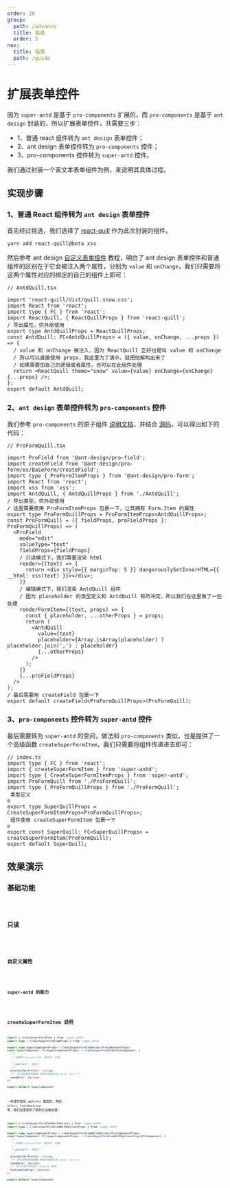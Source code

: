 ```yaml
---
order: 20
group:
  path: /advance
  title: 高级
  order: 3
nav:
  title: 指南
  path: /guide
---
```


# 扩展表单控件

因为 `super-antd` 是基于 `pro-components` 扩展的，而 `pro-components` 是基于 `ant design` 封装的，所以扩展表单控件，共需要三步：

- 1、普通 react 组件转为 `ant design` 表单控件；
- 2、ant design 表单控件转为 `pro-components` 控件；
- 3、pro-components 控件转为 `super-antd` 控件。

我们通过封装一个富文本表单组件为例，来说明其具体过程。

## 实现步骤

### 1、普通 React 组件转为 `ant design` 表单控件

首先经过挑选，我们选择了 [react-quill](https://github.com/zenoamaro/react-quill) 作为此次封装的组件。

```bash
yarn add react-quill@beta xss
```

然后参考 ant design [自定义表单控件](https://ant.design/components/form-cn/#components-form-demo-customized-form-controls) 教程，明白了 ant design 表单控件和普通组件的区别在于它会被注入两个属性，分别为 `value` 和 `onChange`，我们只需要将这两个属性对应的绑定的自己的组件上即可：

```tsx | pure
// AntdQuill.tsx

import 'react-quill/dist/quill.snow.css';
import React from 'react';
import type { FC } from 'react';
import ReactQuill, { ReactQuillProps } from 'react-quill';
/ 导出属性，供外部使用
export type AntdQuillProps = ReactQuillProps;
const AntdQuill: FC<AntdQuillProps> = ({ value, onChange, ...props }) => {
  / value 和 onChange 被注入，因为 ReactQuill 正好也是叫 value 和 onChange
  / 所以可以直接使用 props，我这里为了演示，就把他解构出来了
  / 如果需要加自己的逻辑或者属性，也可以在此组件处理
  return <ReactQuill theme="snow" value={value} onChange={onChange} {...props} />;
};
export default AntdQuill;
```

### 2、`ant design` 表单控件转为 `pro-components` 控件

我们参考 `pro-components` 的原子组件 [说明文档](https://procomponents.ant.design/components/field#%E5%8F%82%E6%95%B0)，并结合 [源码](https://github.com/ant-design/pro-components/blob/master/packages/form/src/components/TextArea/index.tsx)，可以得出如下的代码：

```tsx | pure
// ProFormQuill.tsx

import ProField from '@ant-design/pro-field';
import createField from '@ant-design/pro-form/es/BaseForm/createField';
import type { ProFormItemProps } from '@ant-design/pro-form';
import React from 'react';
import xss from 'xss';
import AntdQuill, { AntdQuillProps } from './AntdQuill';
/ 导出类型，供外部使用
/ 这里需要使用 ProFormItemProps 包裹一下，让其拥有 Form.Item 的属性
export type ProFormQuillProps = ProFormItemProps<AntdQuillProps>;
const ProFormQuill = ({ fieldProps, proFieldProps }: ProFormQuillProps) => (
  <ProField
    mode="edit"
    valueType="text"
    fieldProps={fieldProps}
    / 只读模式下，我们需要渲染 html
    render={(text) => {
      return <div style={{ marginTop: 5 }} dangerouslySetInnerHTML={{ __html: xss(text) }}></div>;
    }}
    / 编辑模式下，我们渲染 AntdQuill 组件
    / 因为 placeholder 的类型定义和 AntdQuill 有所冲突，所以我们在这里做了一些处理
    renderFormItem={(text, props) => {
      const { placeholder, ...otherProps } = props;
      return (
        <AntdQuill
          value={text}
          placeholder={Array.isArray(placeholder) ? placeholder.join(',') : placeholder}
          {...otherProps}
        />
      );
    }}
    {...proFieldProps}
  />
);
/ 最后需要用 createField 包裹一下
export default createField<ProFormQuillProps>(ProFormQuill);
```

### 3、`pro-components` 控件转为 `super-antd` 控件

最后需要转为 `super-antd` 的空间，做法和 `pro-components` 类似，也是提供了一个高级函数 `createSuperFormItem`，我们只需要将组件传递进去即可：

```tsx | pure
// index.ts
import type { FC } from 'react';
import { createSuperFormItem } from 'super-antd';
import type { CreateSuperFormItemProps } from 'super-antd';
import ProFormQuill from './ProFormQuill';
import type { ProFormQuillProps } from './ProFormQuill';
 类型定义
e
export type SuperQuillProps = CreateSuperFormItemProps<ProFormQuillProps>;
 组件使用 createSuperFormItem 包裹一下
e
export const SuperQuill: FC<SuperQuillProps> = createSuperFormItem(ProFormQuill);
export default SuperQuill;
```

## 效果演示

### 基础功能

<code src="./__demos__/form/base.tsx" />

### 只读

<code src="./__demos__/form/readonly.tsx" />

### 自定义属性

<code src="./__demos__/form/custom.tsx" />

### super-antd 的能力

<code src="./__demos__/form/super.tsx" />

## createSuperFormItem 说明

```ts | pure
import { createSuperFormItem } from 'super-antd'
import type { CreateSuperFormItemProps } from 'super-antd'

export type SuperComponentProps = CreateSuperFormItemProps<ProComponentProps>
const SuperComponent: FC<SuperComponentProps> = createSuperFormItem(ProComponent, {
  /**
   * 如果有 placeholder 属性时，前缀
   *
   * @default '请输入'
   */
  placeholderPrefix?: string;
  /** 是否需要增强数据 增强的数据包括 data、form */
  needData?: boolean;
})

export default SuperComponent
```

一些组件是有 options 属性的，例如 `Select`、`CheckboxGroup` 等，我们这里提供了新的方法做处理：

```ts | pure
import { createSuperFormItemWithOptions } from 'super-antd'
import type { CreateSuperFormItemWithOptionsProps } from 'super-antd'

export type SuperComponentProps = createSuperFormItemWithOptions<ProComponentProps>
const SuperComponent: FC<SuperComponentProps> = CreateSuperFormItemWithOptionsProps(ProComponent, {
  /**
   * 如果有 placeholder 属性时，前缀
   *
   * @default '请输入'
   */
  placeholderPrefix?: string;
  /** 是否需要增强数据 增强的数据包括 data、form */
  needData?: boolean;
  // 传入的组件是否有 loading 属性
  hasLoadingProp?: boolean;
})

export default SuperComponent
```
